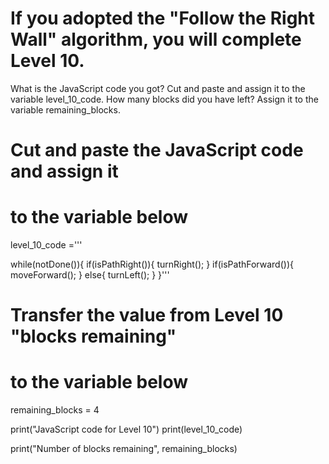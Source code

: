 # If you adopted the "Follow the Right Wall" algorithm, you will complete Level 10. 
What is the JavaScript code you got? 
Cut and paste and assign it to the variable level_10_code.
How many blocks did you have left? 
Assign it to the variable remaining_blocks.

# Cut and paste the JavaScript code and assign it 
# to the variable below 

level_10_code ='''

while(notDone()){
  if(isPathRight()){
    turnRight();
  }
  if(isPathForward()){
    moveForward();
  }
  else{
    turnLeft();
  }
}'''

# Transfer the value from Level 10 "blocks remaining"
# to the variable below 

remaining_blocks = 4


print("JavaScript code for Level 10")
print(level_10_code)

print("Number of blocks remaining", remaining_blocks)
